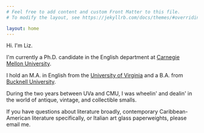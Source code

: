 ```yaml
---
# Feel free to add content and custom Front Matter to this file.
# To modify the layout, see https://jekyllrb.com/docs/themes/#overriding-theme-defaults

layout: home
---
```

Hi. I'm Liz.<br>

I'm currently a Ph.D. candidate in the English department at [Carnegie Mellon University](https://www.cmu.edu/dietrich/english/).<br>

I hold an M.A. in English from the [University of Virginia](https://english.as.virginia.edu/) and a B.A. from [Bucknell University](https://www.bucknell.edu/).<br>

During the two years between UVa and CMU, I was wheelin' and dealin' in the world of antique, vintage, and collectible smalls.<br>

If you have questions about literature broadly, contemporary Caribbean-American literature specifically, or Italian art glass paperweights, please email me.
